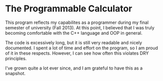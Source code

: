 # The Programmable Calculator

This program reflects my capabilites as a programmer during my final semester of university (Fall 2013). At this point, I believed that I was truly becoming comfortable with the C++ language and OOP in general. 

The code is excessively long, but it is still very readable and nicely documented. I spent a lot of time and effort on the program, so I am proud of it in these respects. However, I can see how often this violates DRY principles. 

I've grown quite a lot ever since, and I am grateful to have this as a snapshot.

